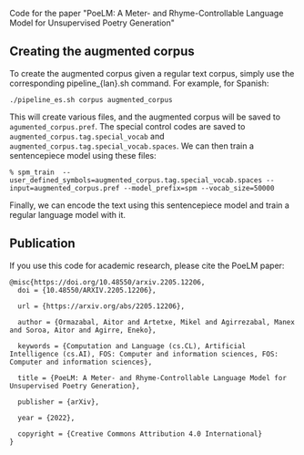 Code for the paper "PoeLM: A Meter- and Rhyme-Controllable Language Model for
Unsupervised Poetry Generation"

## Creating the augmented corpus

To create the augmented corpus given a regular text corpus, simply use the corresponding pipeline_{lan}.sh command. For example, for Spanish: 

```
./pipeline_es.sh corpus augmented_corpus
```

This will create various files, and the augmented corpus will be saved to `agumented_corpus.pref`. The special control codes are saved to `augmented_corpus.tag.special_vocab` and `augmented_corpus.tag.special_vocab.spaces`. We can then train a sentencepiece model using these files:

```
% spm_train  --user_defined_symbols=augmented_corpus.tag.special_vocab.spaces --input=augmented_corpus.pref --model_prefix=spm --vocab_size=50000
```

Finally, we can encode the text using this sentencepiece model and train a regular language model with it.


## Publication

If you use this code for academic research, please cite the PoeLM paper:

```
@misc{https://doi.org/10.48550/arxiv.2205.12206,
  doi = {10.48550/ARXIV.2205.12206},
  
  url = {https://arxiv.org/abs/2205.12206},
  
  author = {Ormazabal, Aitor and Artetxe, Mikel and Agirrezabal, Manex and Soroa, Aitor and Agirre, Eneko},
  
  keywords = {Computation and Language (cs.CL), Artificial Intelligence (cs.AI), FOS: Computer and information sciences, FOS: Computer and information sciences},
  
  title = {PoeLM: A Meter- and Rhyme-Controllable Language Model for Unsupervised Poetry Generation},
  
  publisher = {arXiv},
  
  year = {2022},
  
  copyright = {Creative Commons Attribution 4.0 International}
}
```
